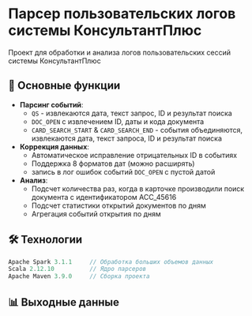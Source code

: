 # Парсер пользовательских логов системы КонсультантПлюс

Проект для обработки и анализа логов пользовательских сессий системы КонсультантПлюс

## 📌 Основные функции

- **Парсинг событий**:
  - `QS` - извлекаются дата, текст запрос, ID и результат поиска
  - `DOC_OPEN` с извлечением ID, даты и кода документа
  - `CARD_SEARCH_START` & `CARD_SEARCH_END` - события объединяются, извлекаются дата, текст запроса, ID и результат поиска
- **Коррекция данных**:
  - Автоматическое исправление отрицательных ID в событиях
  - Поддержка 8 форматов дат (можно расширять)
  - запись в лог ошибок событий `DOC_OPEN` с пустой датой
- **Анализ**:
  - Подсчет количества раз, когда в карточке производили поиск документа с идентификатором ACC_45616
  - Подсчет статистики открытий документов по дням
  - Агрегация событий открытия по дням

## 🛠 Технологии

```scala
Apache Spark 3.1.1     // Обработка больших объемов данных
Scala 2.12.10          // Ядро парсеров
Apache Maven 3.9.0     // Сборка проекта
```

## 📊 Выходные данные
